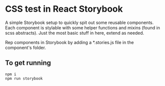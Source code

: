 # CSS test in React Storybook

A simple Storybook setup to quickly spit out some reusable components. Each component is stylable with some helper functions and mixins (found in scss abstracts). Just the most basic stuff in here, extend as needed.

Rep components in Storybook by adding a *.stories.js file in the component's folder.

## To get running

````
npm i
npm run storybook
````
